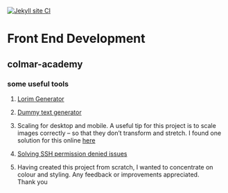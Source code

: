 
[![Jekyll site CI](https://github.com/SOliv1/colmar-academy/actions/workflows/jekyll-docker.yml/badge.svg)](https://github.com/SOliv1/colmar-academy/actions/workflows/jekyll-docker.yml)
# Front End Development

## colmar-academy

### some useful tools

1. [Lorim Generator](https://github.com/DavidAnson/markdownlint/blob/v0.27.0/doc/md041.md)

2. [Dummy text generator](https://www.dummytextgenerator.com/#jump)

3. Scaling for desktop and mobile. A useful tip for this project is to scale images correctly – so that they don’t transform and stretch. I found one solution for this online
 [here](https://monacodelisa.com/codecademy-colmar-academy-workflow-part-1-desktop)


4. [Solving SSH permission denied issues](https://www.google.com/search?q=git+push+-u+origin+master+git%40github.com%3A+Permission+denied+(publickey).+fatal%3A+Could+not+read+from+remote+repository.&oq=git+push+-u+origin+master+git%40github.com%3A+Permission+denied+(publickey).+fatal%3A+Could+not+read+from+remote+repository.&aqs=chrome..69i57j69i59j69i64l2.953j0j1&sourceid=chrome&ie=UTF-8#fpstate=ive&vld=cid:546330e9,vid:gyAUbbx-D5Q)

5. Having created this project from scratch, I wanted to concentrate on colour and styling.  Any feedback or improvements appreciated.  
Thank you

